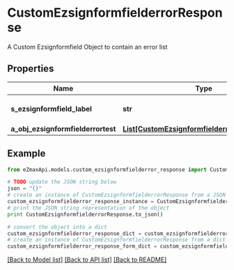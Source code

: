 # CustomEzsignformfielderrorResponse

A Custom Ezsignformfield Object to contain an error list

## Properties
Name | Type | Description | Notes
------------ | ------------- | ------------- | -------------
**s_ezsignformfield_label** | **str** | The Label for the Ezsignformfield | 
**a_obj_ezsignformfielderrortest** | [**List[CustomEzsignformfielderrortestResponse]**](CustomEzsignformfielderrortestResponse.md) |  | 

## Example

```python
from eZmaxApi.models.custom_ezsignformfielderror_response import CustomEzsignformfielderrorResponse

# TODO update the JSON string below
json = "{}"
# create an instance of CustomEzsignformfielderrorResponse from a JSON string
custom_ezsignformfielderror_response_instance = CustomEzsignformfielderrorResponse.from_json(json)
# print the JSON string representation of the object
print CustomEzsignformfielderrorResponse.to_json()

# convert the object into a dict
custom_ezsignformfielderror_response_dict = custom_ezsignformfielderror_response_instance.to_dict()
# create an instance of CustomEzsignformfielderrorResponse from a dict
custom_ezsignformfielderror_response_form_dict = custom_ezsignformfielderror_response.from_dict(custom_ezsignformfielderror_response_dict)
```
[[Back to Model list]](../README.md#documentation-for-models) [[Back to API list]](../README.md#documentation-for-api-endpoints) [[Back to README]](../README.md)


